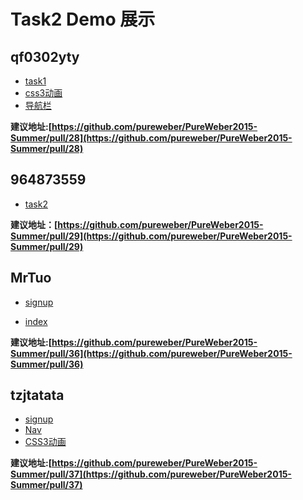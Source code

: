 Task2 Demo 展示
===

## qf0302yty

* [task1](https://cdn.rawgit.com/pureweber/PureWeber2015-Summer/master/task2/code/qf0302yty/task1+/signup.html)
* [css3动画](https://cdn.rawgit.com/pureweber/PureWeber2015-Summer/master/task2/code/qf0302yty/task2/%E5%8A%A8%E7%94%BB/translate.html)
* [导航栏](https://cdn.rawgit.com/pureweber/PureWeber2015-Summer/master/task2/code/qf0302yty/task2/%E5%AF%BC%E8%88%AA%E6%A0%8F/navi.html)

**建议地址:[https://github.com/pureweber/PureWeber2015-Summer/pull/28](https://github.com/pureweber/PureWeber2015-Summer/pull/28)**

## 964873559

* [task2](https://cdn.rawgit.com/pureweber/PureWeber2015-Summer/master/task2/code/964873559/index.html)

**建议地址：[https://github.com/pureweber/PureWeber2015-Summer/pull/29](https://github.com/pureweber/PureWeber2015-Summer/pull/29)**

## MrTuo

* [signup](https://cdn.rawgit.com/pureweber/PureWeber2015-Summer/master/task2/code/MrTuo/signup.html)

* [index](https://cdn.rawgit.com/pureweber/PureWeber2015-Summer/master/task2/code/MrTuo/index.html)

**建议地址:[https://github.com/pureweber/PureWeber2015-Summer/pull/36](https://github.com/pureweber/PureWeber2015-Summer/pull/36)**

## tzjtatata

* [signup](https://cdn.rawgit.com/pureweber/PureWeber2015-Summer/master/task2/code/tzjtatata/signup.html)
* [Nav](https://cdn.rawgit.com/pureweber/PureWeber2015-Summer/master/task2/code/tzjtatata/navigation.html)
* [CSS3动画](https://cdn.rawgit.com/pureweber/PureWeber2015-Summer/master/task2/code/tzjtatata/pic.html)

**建议地址:[https://github.com/pureweber/PureWeber2015-Summer/pull/37](https://github.com/pureweber/PureWeber2015-Summer/pull/37)**